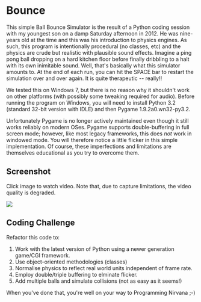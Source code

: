 # Bounce

This simple Ball Bounce Simulator is the result of a Python coding session with my youngest son on a damp Saturday afternoon in 2012. He was nine-years old at the time and this was his introduction to physics engines. As such, this program is intentionally procedural (no classes, etc) and the physics are crude but realistic with plausible sound effects. Imagine a ping pong ball dropping on a hard kitchen floor before finally dribbling to a halt with its own inimitable sound. Well, that's basically what this simulator amounts to. At the end of each run, you can hit the SPACE bar to restart the simulation over and over again. It is quite therapeutic -- really!!

We tested this on Windows 7, but there is no reason why it shouldn't work on other platforms (with possibly some tweaking required for audio). Before running the program on Windows, you will need to install Python 3.2 (standard 32-bit version with IDLE) and then Pygame 1.9.2a0.wn32-py3.2.

Unfortunately Pygame is no longer actively maintained even though it still works reliably on modern OSes. Pygame supports double-buffering in full screen mode; however, like most legacy frameworks, this does _not_ work in windowed mode. You will therefore notice a little flicker in this simple implementation. Of course, these imperfections and limitations are themselves educational as you try to overcome them.

## Screenshot

Click image to watch video. Note that, due to capture limitations, the video quality is degraded.

[![](http://img.youtube.com/vi/9Ti2t22JY7o/0.jpg)](http://www.youtube.com/watch?v=9Ti2t22JY7o "Bounce Demo")

## Coding Challenge

Refactor this code to:

1. Work with the latest version of Python using a newer generation game/CGI framework.
2. Use object-oriented methodologies (classes)
3. Normalise physics to reflect real world units independent of frame rate.
4. Employ double/triple buffering to elminate flicker.
5. Add multiple balls and simulate collisions (not as easy as it seems!)

When you've done that, you're well on your way to Programming Nirvana ;-)
